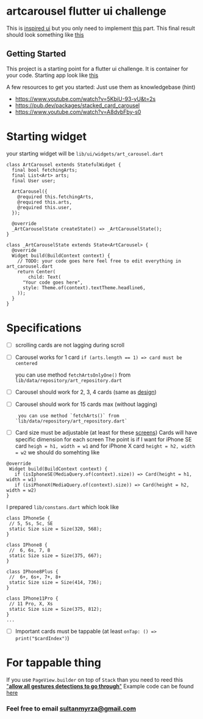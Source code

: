 # artcarousel flutter ui challenge

This is [inspired ui](https://imgur.com/PfJzMg8) but you only need to implement [this](https://imgur.com/SeYAvHj) part.
This final result should look something like [this](https://imgur.com/9t10ypy)

## Getting Started

This project is a starting point for a flutter ui challenge.
It is container for your code. Starting app look like [this](https://imgur.com/rjmIvEG)

A few resources to get you started: Just use them as knowledgebase (hint)
- https://www.youtube.com/watch?v=5KbiU-93-yU&t=2s
- https://pub.dev/packages/stacked_card_carousel
- https://www.youtube.com/watch?v=A8dvbFby-s0

# Starting widget
your starting widget will be `lib/ui/widgets/art_carousel.dart`
```
class ArtCarousel extends StatefulWidget {
  final bool fetchingArts;
  final List<Art> arts;
  final User user;

  ArtCarousel({
    @required this.fetchingArts,
    @required this.arts,
    @required this.user,
  });

  @override
  _ArtCarouselState createState() => _ArtCarouselState();
}

class _ArtCarouselState extends State<ArtCarousel> {
  @override
  Widget build(BuildContext context) {
    // TODO: your code goes here feel free to edit everything in art_carousel.dart
    return Center(
        child: Text(
      "Your code goes here",
      style: Theme.of(context).textTheme.headline6,
    ));
  }
}
```

# Specifications
 - [ ] scrolling cards are not lagging during scroll
 - [ ] Carousel works for 1 card `if (arts.length == 1) => card must be centered`


    you can use method `fetchArtsOnlyOne()` from `lib/data/repository/art_repository.dart`
 - [ ] Carousel should work for 2, 3, 4 cards (same as [ design](https://imgur.com/SeYAvHj))
 - [ ] Carousel should work for 15 cards max (without lagging)


 		you can use method `fetchArts()` from `lib/data/repository/art_repository.dart`
 - [ ] Card size must be adjustable (at least for these [screens](https://www.paintcodeapp.com/news/ultimate-guide-to-iphone-resolutions))
 Cards will have specific dimension for each screen
 The point is if I want for
 iPhone SE card `heigh = h1, width = w1` and for
 iPhone X card `height = h2, width = w2` we should do somehting like
 ```
 @override
  Widget build(BuildContext context) {
    if (isIphoneSE(MediaQuery.of(context).size)) => Card(height = h1, width = w1)
    if (isiPhoneX(MediaQuery.of(context).size)) => Card(height = h2, width = w2)
}
 ```
 I prepared `lib/constans.dart` which look like
 ```
class IPhoneSe {
  // 5, 5s, 5c, SE
  static Size size = Size(320, 568);
}

class IPhone8 {
  //  6, 6s, 7, 8
  static Size size = Size(375, 667);
}

class IPhone8Plus {
  //  6+, 6s+, 7+, 8+
  static Size size = Size(414, 736);
}

class IPhone11Pro {
  // 11 Pro, X, Xs
  static Size size = Size(375, 812);
}
...
 ```

 - [ ] Important cards must be tappable (at least `onTap: () => print("$cardIndex")`)

 # For tappable thing
If you use `PageView.builder` on top of `Stack` than you need to reed this ["**allow all gestures detections to go through**"](https://stackoverflow.com/questions/57466767/how-to-make-a-gesturedetector-capture-taps-inside-a-stack)
Example code can be found [here](https://github.com/grihlo/stacked_card_carousel/blob/master/lib/stacked_card_carousel.dart)

### Feel free to email sultanmyrza@gmail.com